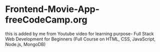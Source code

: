 # Frontend-Movie-App-freeCodeCamp.org
this is added by me  from Youtube video for learning purpose- Full Stack Web Development for Beginners (Full Course on HTML, CSS, JavaScript, Node.js, MongoDB)
